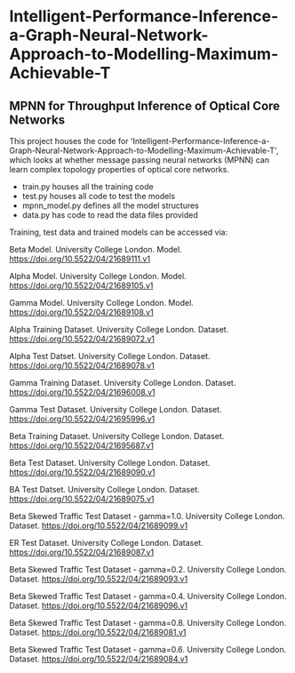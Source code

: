 # Intelligent-Performance-Inference-a-Graph-Neural-Network-Approach-to-Modelling-Maximum-Achievable-T

## MPNN for Throughput Inference of Optical Core Networks

This project houses the code for 'Intelligent-Performance-Inference-a-Graph-Neural-Network-Approach-to-Modelling-Maximum-Achievable-T', which looks at whether message passing neural networks (MPNN) can learn complex topology properties of optical core networks.

* train.py houses all the training code
* test.py houses all code to test the models
* mpnn_model.py defines all the model structures
* data.py has code to read the data files provided

Training, test data and trained models can be accessed via: 

Beta Model. University College London. Model. https://doi.org/10.5522/04/21689111.v1

Alpha Model. University College London. Model. https://doi.org/10.5522/04/21689105.v1

Gamma Model. University College London. Model. https://doi.org/10.5522/04/21689108.v1

Alpha Training Dataset. University College London. Dataset. https://doi.org/10.5522/04/21689072.v1

Alpha Test Datset. University College London. Dataset. https://doi.org/10.5522/04/21689078.v1

Gamma Training Dataset. University College London. Dataset. https://doi.org/10.5522/04/21696008.v1

Gamma Test Dataset. University College London. Dataset. https://doi.org/10.5522/04/21695996.v1

Beta Training Dataset. University College London. Dataset. https://doi.org/10.5522/04/21695687.v1

Beta Test Dataset. University College London. Dataset. https://doi.org/10.5522/04/21689090.v1

BA Test Datset. University College London. Dataset. https://doi.org/10.5522/04/21689075.v1

Beta Skewed Traffic Test Dataset - gamma=1.0. University College London. Dataset. https://doi.org/10.5522/04/21689099.v1

ER Test Dataset. University College London. Dataset. https://doi.org/10.5522/04/21689087.v1

Beta Skewed Traffic Test Dataset - gamma=0.2. University College London. Dataset. https://doi.org/10.5522/04/21689093.v1

Beta Skewed Traffic Test Dataset - gamma=0.4. University College London. Dataset. https://doi.org/10.5522/04/21689096.v1

Beta Skewed Traffic Test Dataset - gamma=0.8. University College London. Dataset. https://doi.org/10.5522/04/21689081.v1

Beta Skewed Traffic Test Dataset - gamma=0.6. University College London. Dataset. https://doi.org/10.5522/04/21689084.v1
